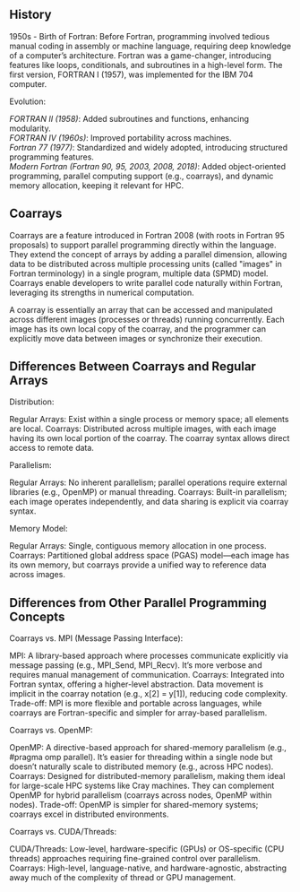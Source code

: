 ## History

1950s - Birth of Fortran: Before Fortran, programming involved tedious manual coding in assembly or machine language, requiring deep knowledge of a computer’s architecture. 
Fortran was a game-changer, introducing features like loops, conditionals, and subroutines in a high-level form. The first version, FORTRAN I (1957), was implemented for the IBM 704 computer.

Evolution: 

*FORTRAN II (1958)*: Added subroutines and functions, enhancing modularity. \
*FORTRAN IV (1960s)*: Improved portability across machines. \
*Fortran 77 (1977)*: Standardized and widely adopted, introducing structured programming features. \
*Modern Fortran (Fortran 90, 95, 2003, 2008, 2018)*: Added object-oriented programming, parallel computing support (e.g., coarrays), and dynamic memory allocation, keeping it relevant for HPC.

## Coarrays 

Coarrays are a feature introduced in Fortran 2008 (with roots in Fortran 95 proposals) to support parallel programming directly within the language. They extend the concept of arrays by adding a parallel dimension, allowing data to be distributed across multiple processing units (called "images" in Fortran terminology) in a single program, multiple data (SPMD) model. Coarrays enable developers to write parallel code naturally within Fortran, leveraging its strengths in numerical computation.

A coarray is essentially an array that can be accessed and manipulated across different images (processes or threads) running concurrently. Each image has its own local copy of the coarray, and the programmer can explicitly move data between images or synchronize their execution.


## Differences Between Coarrays and Regular Arrays

Distribution:

Regular Arrays: Exist within a single process or memory space; all elements are local.
Coarrays: Distributed across multiple images, with each image having its own local portion of the coarray. The coarray syntax allows direct access to remote data.

Parallelism:

Regular Arrays: No inherent parallelism; parallel operations require external libraries (e.g., OpenMP) or manual threading.
Coarrays: Built-in parallelism; each image operates independently, and data sharing is explicit via coarray syntax.

Memory Model:

Regular Arrays: Single, contiguous memory allocation in one process.
Coarrays: Partitioned global address space (PGAS) model—each image has its own memory, but coarrays provide a unified way to reference data across images.

## Differences from Other Parallel Programming Concepts

Coarrays vs. MPI (Message Passing Interface):

MPI: A library-based approach where processes communicate explicitly via message passing (e.g., MPI_Send, MPI_Recv). It’s more verbose and requires manual management of communication.
Coarrays: Integrated into Fortran syntax, offering a higher-level abstraction. Data movement is implicit in the coarray notation (e.g., x[2] = y[1]), reducing code complexity.
Trade-off: MPI is more flexible and portable across languages, while coarrays are Fortran-specific and simpler for array-based parallelism.

Coarrays vs. OpenMP:

OpenMP: A directive-based approach for shared-memory parallelism (e.g., #pragma omp parallel). It’s easier for threading within a single node but doesn’t naturally scale to distributed memory (e.g., across HPC nodes).
Coarrays: Designed for distributed-memory parallelism, making them ideal for large-scale HPC systems like Cray machines. They can complement OpenMP for hybrid parallelism (coarrays across nodes, OpenMP within nodes).
Trade-off: OpenMP is simpler for shared-memory systems; coarrays excel in distributed environments.

Coarrays vs. CUDA/Threads:

CUDA/Threads: Low-level, hardware-specific (GPUs) or OS-specific (CPU threads) approaches requiring fine-grained control over parallelism.
Coarrays: High-level, language-native, and hardware-agnostic, abstracting away much of the complexity of thread or GPU management.